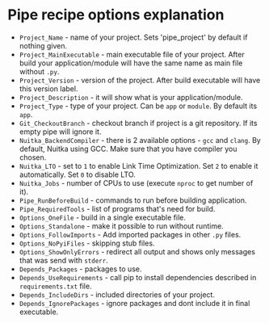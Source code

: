 # Pipe recipe options explanation
- `Project_Name` - name of your project. Sets 'pipe_project' by default if nothing given.
- `Project_MainExecutable` - main executable file of your project. After build your application/module will have the same name as main file without `.py`.
- `Project_Version` - version of the project. After build executable will have this version label.
- `Project_Description` - it will show what is your application/module.
- `Project_Type` - type of your project. Can be `app` or `module`. By default its `app`.
- `Git_CheckoutBranch` - checkout branch if project is a git repository. If its empty pipe will ignore it.
- `Nuitka_BackendCompiler` - there is 2 available options - `gcc` and `clang`. By default, Nuitka using GCC. Make sure that you have compiler you chosen.
- `Nuitka_LTO` - set to `1` to enable Link Time Optimization. Set `2` to enable it automatically. Set `0` to disable LTO.
- `Nuitka_Jobs` - number of CPUs to use (execute `nproc` to get number of it).
- `Pipe_RunBeforeBuild` - commands to run before building application.
- `Pipe_RequiredTools` - list of programs that's need for build.
- `Options_OneFile` - build in a single executable file.
- `Options_Standalone` - make it possible to run without runtime.
- `Options_FollowImports` - Add imported packages in other `.py` files.
- `Options_NoPyiFiles` - skipping stub files.
- `Options_ShowOnlyErrors` - redirect all output and shows only messages that was send with `stderr`.
- `Depends_Packages` - packages to use.
- `Depends_UseRequirements` - call pip to install dependencies described in `requirements.txt` file.
- `Depends_IncludeDirs` - included directories of your project.
- `Depends_IgnorePackages` - ignore packages and dont include it in final executable.